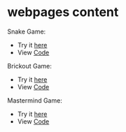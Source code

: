 # webpages content
Snake Game:
- Try it [here](https://sarahlucke.github.io/playground/SnakeGame/)
- View [Code](https://github.com/SarahLucke/playground/SnakeGame)

Brickout Game:
- Try it [here](https://sarahlucke.github.io/playground/BrickOutGame/)
- View [Code](https://github.com/SarahLucke/playground/BrickOutGame)

Mastermind Game:
- Try it [here](https://sarahlucke.github.io/playground/Mastermind/)
- View [Code](https://github.com/SarahLucke/playground/Mastermind)
